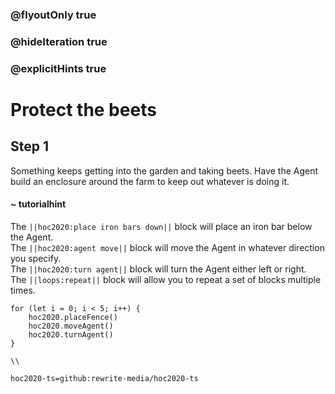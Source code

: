 ### @flyoutOnly true
### @hideIteration true
### @explicitHints true

# Protect the beets

## Step 1
Something keeps getting into the garden and taking beets. Have the Agent build an enclosure around the farm to keep out whatever is doing it.

#### ~ tutorialhint 
The ``||hoc2020:place iron bars down||`` block will place an iron bar below the Agent.  
The ``||hoc2020:agent move||`` block will move the Agent in whatever direction you specify.  
The ``||hoc2020:turn agent||`` block will turn the Agent either left or right.  
The ``||loops:repeat||`` block will allow you to repeat a set of blocks multiple times.


```ghost
for (let i = 0; i < 5; i++) {
    hoc2020.placeFence()
    hoc2020.moveAgent()
    hoc2020.turnAgent()  
}
```
```template
\\
```
```package
hoc2020-ts=github:rewrite-media/hoc2020-ts
```